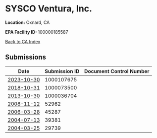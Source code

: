 # SYSCO Ventura, Inc.

**Location:** Oxnard, CA

**EPA Facility ID:** 100000185587

[Back to CA Index](../../index.md)

## Submissions

| Date | Submission ID | Document Control Number |
|------|--------------|-------------------------|
| [2023-10-30](submissions/1000107675.md) | 1000107675 |  |
| [2018-10-31](submissions/1000073500.md) | 1000073500 |  |
| [2013-10-30](submissions/1000036704.md) | 1000036704 |  |
| [2008-11-12](submissions/52962.md) | 52962 |  |
| [2006-03-28](submissions/45287.md) | 45287 |  |
| [2004-07-13](submissions/39381.md) | 39381 |  |
| [2004-03-25](submissions/29739.md) | 29739 |  |
